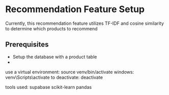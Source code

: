 # Recommendation Feature Setup

Currently, this recommendation feature utilizes TF-IDF and cosine similarity to determine which products to recommend

## Prerequisites
 - Setup the database with a product table
 - 

use a virtual environment:
source venv/bin/activate
windows: venv\Scripts\activate
to deactivate: deactivate

tools used:
supabase scikit-learn pandas